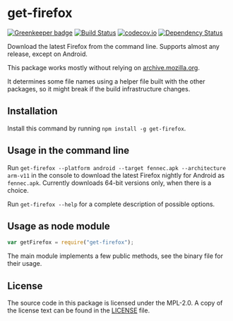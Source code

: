 # get-firefox

[![Greenkeeper badge](https://badges.greenkeeper.io/freaktechnik/get-firefox.svg)](https://greenkeeper.io/)
[![Build Status](https://travis-ci.org/freaktechnik/get-firefox.svg?branch=master)](https://travis-ci.org/freaktechnik/get-firefox) [![codecov.io](https://codecov.io/github/freaktechnik/get-firefox/coverage.svg?branch=master)](https://codecov.io/github/freaktechnik/get-firefox?branch=master) [![Dependency Status](https://dependencyci.com/github/freaktechnik/get-firefox/badge)](https://dependencyci.com/github/freaktechnik/get-firefox)

Download the latest Firefox from the command line. Supports almost any release,
except on Android.

This package works mostly without relying on
[archive.mozilla.org](https://archive.mozilla.org).

It determines some file names using a helper file built with the other
packages, so it might break if the build infrastructure changes.

## Installation

Install this command by running `npm install -g get-firefox`.

## Usage in the command line
Run `get-firefox --platform android --target fennec.apk --architecture arm-v11`
in the console to download the latest Firefox nightly for Android as `fennec.apk`.
Currently downloads 64-bit versions only, when there is a choice.

Run `get-firefox --help` for a complete description of possible options.

## Usage as node module
```js
var getFirefox = require("get-firefox");
```
The main module implements a few public methods, see the binary file for their usage.

## License
The source code in this package is licensed under the MPL-2.0. A copy of the
license text can be found in the [LICENSE](LICENSE) file.
